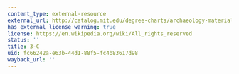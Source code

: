 ```yaml
---
content_type: external-resource
external_url: http://catalog.mit.edu/degree-charts/archaeology-materials-course-3-c/
has_external_license_warning: true
license: https://en.wikipedia.org/wiki/All_rights_reserved
status: ''
title: 3-C
uid: fc66242a-e63b-44d1-88f5-fc4b83617d98
wayback_url: ''
---
```

